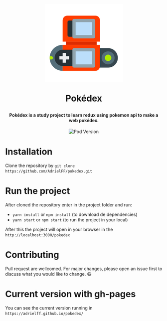 <h1 align="center">
  <img width="250" height="auto" src="/images/pokedex.png">
  
   Pokédex
</h1>

<h4 align="center">
  Pokédex is a study project to learn redux using pokemon api to make a web pokédex.
</h4>

<p align="center">
  <img alt="Pod Version" src="https://img.shields.io/github/last-commit/AdrielFF/pokedex" />
</p>

# Installation

Clone the repository by `git clone https://github.com/AdrielFF/pokedex.git`

# Run the project
After cloned the repository enter in the project folder and run:
- `yarn install` or `npm install` (to download de dependencies)
- `yarn start` or `npm start` (to run the project in your local)

After this the project will open in your browser in the `http://localhost:3000/pokedex` 

# Contributing
Pull request are wellcomed. For major changes, please open an issue first to discuss what you would like to change. 😃

# Current version with gh-pages
You can see the current version running in `https://adrielff.github.io/pokedex/`
